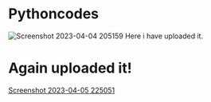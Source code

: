 # Pythoncodes
![Screenshot 2023-04-04 205159](https://github.com/NiteshKajari/Data-Analyst-stuff/assets/128952908/7ff3dd34-f891-4097-a1ca-c5ee0e077081)
Here i have uploaded it.



# Again uploaded it!
[Screenshot 2023-04-05 225051](https://github.com/NiteshKajari/Data-Analyst-stuff/assets/128952908/8059dafb-2978-4eb4-8069-9ca68d4611f1)


